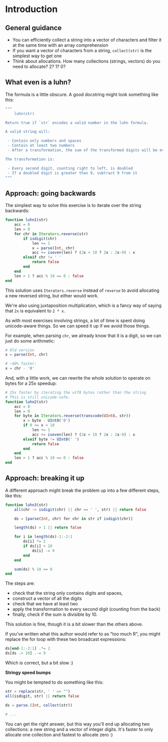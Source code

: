 # Introduction

## General guidance

- You can efficiently collect a string into a vector of characters and filter it at the same time with an array comprehension
- If you want a vector of characters from a string, `collect(str)` is the simplest way to get one
- Think about allocations. How many collections (strings, vectors) do you need to allocate? 2? 1? 0?

## What even is a luhn?

The formula is a little obscure. A good docstring might look something like this:

```julia
"""
    luhn(str)

Return true if `str` encodes a valid number in the luhn formula.

A valid string will:

 - Contain only numbers and spaces
 - Contain at least two numbers
 - After a transformation, the sum of the transformed digits will be evenly divisible by 10

The transformation is:

 - Every second digit, counting right to left, is doubled
 - If a doubled digit is greater than 9, subtract 9 from it
"""
```

## Approach: going backwards

The simplest way to solve this exercise is to iterate over the string backwards:

```julia
function luhn1(str)
    acc = 0
    len = 0
    for chr in Iterators.reverse(str)
        if isdigit(chr)
            len += 1
            x = parse(Int, chr)
            acc += iseven(len) ? (2x < 10 ? 2x : 2x-9) : x
        elseif chr != ' '
            return false
        end
    end
    len > 1 ? acc % 10 == 0 : false
end
```

This solution uses `Iterators.reverse` instead of `reverse` to avoid allocating
a new reversed string, but either would work.

We're also using juxtaposition multiplication, which is a fancy way of saying that `2x` is equivalent to `2 * x`.

As with most exercises involving strings, a lot of time is spent doing unicode-aware things.
So we can speed it up if we avoid those things.

For example, when parsing `chr`, we already know that it is a digit, so we can just do some arithmetic:

```julia
# Old version
x = parse(Int, chr)

# ~40% faster:
x = chr - '0'
```

And, with a little work, we can rewrite the whole solution to operate on bytes for a 25x speedup:

```julia
# 25x faster by iterating the utf8 bytes rather than the string
# This is still unicode-safe.
function luhn2(str)
    acc = 0
    len = 0
    for byte in Iterators.reverse(transcode(UInt8, str))
        x = byte - UInt8('0')
        if 0 <= x < 10
            len += 1
            acc += iseven(len) ? (2x < 10 ? 2x : 2x-9) : x
        elseif byte != UInt8(' ')
            return false
        end
    end
    len > 1 ? acc % 10 == 0 : false
end
```

## Approach: breaking it up

A different approach might break the problem up into a few different steps, like this:

```julia
function luhn3(str)
    all(chr -> isdigit(chr) || chr == ' ', str) || return false

    ds = [parse(Int, chr) for chr in str if isdigit(chr)]

    length(ds) > 1 || return false

    for i in length(ds)-1:-2:1
        ds[i] *= 2
        if ds[i] > 10
            ds[i] -= 9
        end
    end

    sum(ds) % 10 == 0
end
```

The steps are:

- check that the string only contains digits and spaces,
- construct a vector of all the digits
- check that we have at least two
- apply the transformation to every second digit (counting from the back)
- finally, check if the sum is divisible by 10.

This solution is fine, though it is a bit slower than the others above.

If you've written what this author would refer to as "too much R", you might replace the for loop with these two broadcast expressions:

```julia
ds[end-1:-2:1] .*= 2
ds[ds .> 10] .-= 9
```

Which is correct, but a bit slow :)

**Stringy speed bumps**

You might be tempted to do something like this:

```julia
str = replace(str, ' ' => "")
all(isdigit, str) || return false

ds = parse.(Int, collect(str))

# ...
```

You can get the right answer, but this way you'll end up allocating two collections: a new string and a vector of integer digits.
It's faster to only allocate one collection and fastest to allocate zero :)
